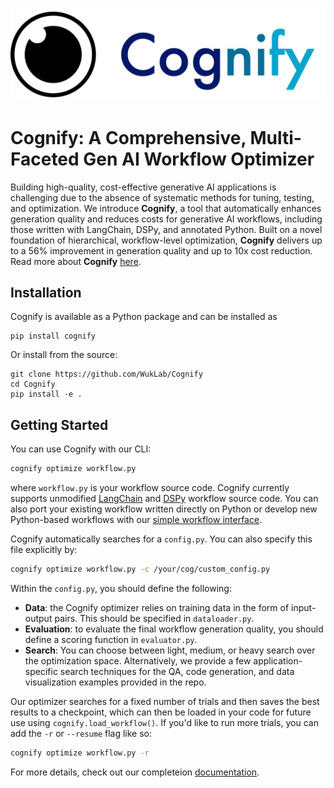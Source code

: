 ![Cognify-Logo](./cognify.jpg)

# Cognify: A Comprehensive, Multi-Faceted Gen AI Workflow Optimizer

Building high-quality, cost-effective generative AI applications is challenging due to the absence of systematic methods for tuning, testing, and optimization. We introduce **Cognify**, a tool that automatically enhances generation quality and reduces costs for generative AI workflows, including those written with LangChain, DSPy, and annotated Python. Built on a novel foundation of hierarchical, workflow-level optimization, **Cognify** delivers up to a 56% improvement in generation quality and up to 10x cost reduction. Read more about **Cognify** [here](https://mlsys.wuklab.io/posts/cognify/).

## Installation

Cognify is available as a Python package and can be installed as
```
pip install cognify
```

Or install from the source:
```
git clone https://github.com/WukLab/Cognify
cd Cognify
pip install -e .
```

## Getting Started

You can use Cognify with our CLI:
```bash
cognify optimize workflow.py   
```
where `workflow.py` is your workflow source code. Cognify currently supports unmodified [LangChain](https://github.com/langchain-ai/langchain) and [DSPy](https://github.com/stanfordnlp/dspy) workflow source code. You can also port your existing workflow written directly on Python or develop new Python-based workflows with our [simple workflow interface](./cognify/llm/README.md).

Cognify automatically searches for a `config.py`. You can also specify this file explicitly by:
```bash
cognify optimize workflow.py -c /your/cog/custom_config.py
```

Within the `config.py`, you should define the following:
- **Data**: the Cognify optimizer relies on training data in the form of input-output pairs. This should be specified in `dataloader.py`. <!--Read about how to [load your data]().-->
- **Evaluation**: to evaluate the final workflow generation quality, you should define a scoring function in `evaluator.py`. <!--Find out how to [evaluate your workflow]().-->
- **Search**: You can choose between light, medium, or heavy search over the optimization space. Alternatively, we provide a few application-specific search techniques for the QA, code generation, and data visualization examples provided in the repo. <!--Learn more about how to [configure search]().-->

Our optimizer searches for a fixed number of trials and then saves the best results to a checkpoint, which can then be loaded in your code for future use using `cognify.load_workflow()`. If you'd like to run more trials, you can add the `-r` or `--resume` flag like so:
```bash
cognify optimize workflow.py -r
```

For more details, check out our completeion [documentation](https://cognify-ai.readthedocs.io/en/latest/). 

<!-- Follow our [quickstart]() or read our [documentation]() to learn more.

- [Quickstart]()
- [Fundamentals]()
- [Examples]()
- [API Reference]() -->


<!-- ## Contributing

We welcome and value any contributions to Cognify. Please read our [Contribution Instructions]() on how to get involved. -->
